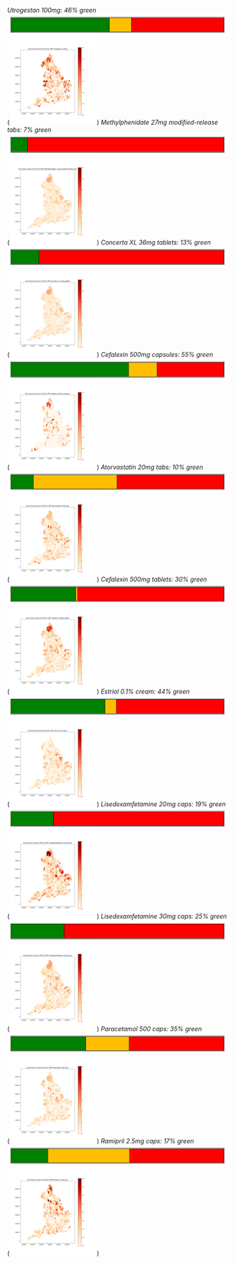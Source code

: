 *Utrogestan 100mg: 46% green*
![bar chart](././product_11763511000001102_stock_levels.png)
([<img src='./heatmap_11763511000001102.png' width='200'>](./heatmap_11763511000001102.png))
*Methylphenidate 27mg modified-release tabs: 7% green*
![bar chart](././product_36124211000001103_stock_levels.png)
([<img src='./heatmap_36124211000001103.png' width='200'>](./heatmap_36124211000001103.png))
*Concerta XL 36mg tablets: 13% green*
![bar chart](././product_36124511000001100_stock_levels.png)
([<img src='./heatmap_36124511000001100.png' width='200'>](./heatmap_36124511000001100.png))
*Cefalexin 500mg capsules: 55% green*
![bar chart](././product_39694811000001102_stock_levels.png)
([<img src='./heatmap_39694811000001102.png' width='200'>](./heatmap_39694811000001102.png))
*Atorvastatin 20mg tabs: 10% green*
![bar chart](././product_39733011000001106_stock_levels.png)
([<img src='./heatmap_39733011000001106.png' width='200'>](./heatmap_39733011000001106.png))
*Cefalexin 500mg tablets: 30% green*
![bar chart](././product_39735911000001106_stock_levels.png)
([<img src='./heatmap_39735911000001106.png' width='200'>](./heatmap_39735911000001106.png))
*Estriol 0.1% cream: 44% green*
![bar chart](././product_41896911000001100_stock_levels.png)
([<img src='./heatmap_41896911000001100.png' width='200'>](./heatmap_41896911000001100.png))
*Lisedexamfetamine 20mg caps: 19% green*
![bar chart](././product_42013311000001109_stock_levels.png)
([<img src='./heatmap_42013311000001109.png' width='200'>](./heatmap_42013311000001109.png))
*Lisedexamfetamine 30mg caps: 25% green*
![bar chart](././product_42013411000001102_stock_levels.png)
([<img src='./heatmap_42013411000001102.png' width='200'>](./heatmap_42013411000001102.png))
*Paracetamol 500 caps: 35% green*
![bar chart](././product_42109411000001106_stock_levels.png)
([<img src='./heatmap_42109411000001106.png' width='200'>](./heatmap_42109411000001106.png))
*Ramipril 2.5mg caps: 17% green*
![bar chart](././product_42381411000001102_stock_levels.png)
([<img src='./heatmap_42381411000001102.png' width='200'>](./heatmap_42381411000001102.png))